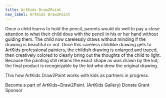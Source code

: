 ```yaml
---
title: ArtKids Draw2Paint
nav_label: ArtKids Draw2Paint
---
```

Once a child learns to hold the pencil, parents would do well to pay a close attention to what their child does with the pencil in his or her hand without guiding them. The child now carelessly draws without minding if the drawing is beautiful or not. Once this careless childlike drawing gets to ArtKids professional painters, the childish drawing is enlarged and traced, then creatively colored to clearly bring out the thoughts of the child to light. Because the painting still retains the exact shape as was drawn by the kid, the final product is recognizable by the kid who drew the original drawing. 

This how ArtKids Draw2Paint  works with kids as partners in progress.

Become a part of ArtKids~Draw2Paint.
(ArtKids Gallery)
Donate
Grant
Sponsor